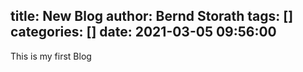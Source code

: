 title: New Blog
author: Bernd Storath
tags: []
categories: []
date: 2021-03-05 09:56:00
---
This is my first Blog